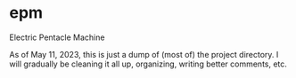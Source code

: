 # epm
Electric Pentacle Machine

As of May 11, 2023, this is just a dump of (most of) the project directory. I will gradually be cleaning it all up, organizing, writing better comments, etc.
